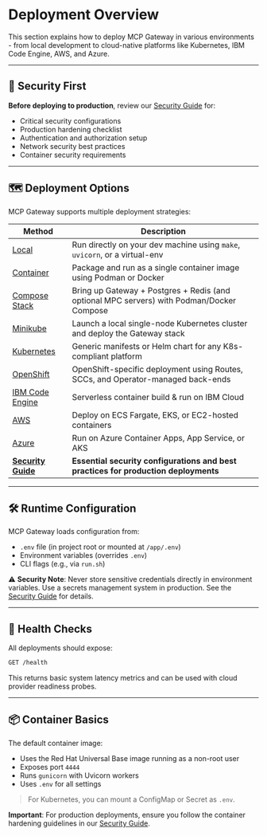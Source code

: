 # Deployment Overview

This section explains how to deploy MCP Gateway in various environments - from local development to cloud-native platforms like Kubernetes, IBM Code Engine, AWS, and Azure.

---

## 🔐 Security First

**Before deploying to production**, review our [Security Guide](securing.md) for:
- Critical security configurations
- Production hardening checklist
- Authentication and authorization setup
- Network security best practices
- Container security requirements

---

## 🗺 Deployment Options

MCP Gateway supports multiple deployment strategies:

| Method                                | Description                                                                               |
| ------------------------------------- | ----------------------------------------------------------------------------------------- |
| [Local](local.md)                     | Run directly on your dev machine using `make`, `uvicorn`, or a virtual-env                |
| [Container](container.md)             | Package and run as a single container image using Podman or Docker                        |
| [Compose Stack](compose.md)           | Bring up Gateway + Postgres + Redis (and optional MPC servers) with Podman/Docker Compose |
| [Minikube](minikube.md)               | Launch a local single-node Kubernetes cluster and deploy the Gateway stack                |
| [Kubernetes](kubernetes.md)           | Generic manifests or Helm chart for any K8s-compliant platform                            |
| [OpenShift](openshift.md)             | OpenShift-specific deployment using Routes, SCCs, and Operator-managed back-ends          |
| [IBM Code Engine](ibm-code-engine.md) | Serverless container build & run on IBM Cloud                                             |
| [AWS](aws.md)                         | Deploy on ECS Fargate, EKS, or EC2-hosted containers                                      |
| [Azure](azure.md)                     | Run on Azure Container Apps, App Service, or AKS                                          |
| [**Security Guide**](securing.md)     | **Essential security configurations and best practices for production deployments**        |

---

## 🛠 Runtime Configuration

MCP Gateway loads configuration from:

- `.env` file (in project root or mounted at `/app/.env`)
- Environment variables (overrides `.env`)
- CLI flags (e.g., via `run.sh`)

⚠️ **Security Note**: Never store sensitive credentials directly in environment variables. Use a secrets management system in production. See the [Security Guide](securing.md#secrets-management) for details.

---

## 🧪 Health Checks

All deployments should expose:

```bash
GET /health
```

This returns basic system latency metrics and can be used with cloud provider readiness probes.

---

## 📦 Container Basics

The default container image:

* Uses the Red Hat Universal Base image running as a non-root user
* Exposes port `4444`
* Runs `gunicorn` with Uvicorn workers
* Uses `.env` for all settings

> For Kubernetes, you can mount a ConfigMap or Secret as `.env`.

**Important**: For production deployments, ensure you follow the container hardening guidelines in our [Security Guide](securing.md#container-security).
